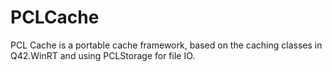 PCLCache
========

PCL Cache is a portable cache framework, based on the caching classes in Q42.WinRT and using PCLStorage for file IO.
